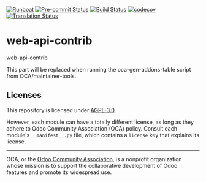 
[![Runboat](https://img.shields.io/badge/runboat-Try%20me-875A7B.png)](https://runboat.odoo-community.org/builds?repo=OCA/web-api-contrib&target_branch=18.0)
[![Pre-commit Status](https://github.com/OCA/web-api-contrib/actions/workflows/pre-commit.yml/badge.svg?branch=18.0)](https://github.com/OCA/web-api-contrib/actions/workflows/pre-commit.yml?query=branch%3A18.0)
[![Build Status](https://github.com/OCA/web-api-contrib/actions/workflows/test.yml/badge.svg?branch=18.0)](https://github.com/OCA/web-api-contrib/actions/workflows/test.yml?query=branch%3A18.0)
[![codecov](https://codecov.io/gh/OCA/web-api-contrib/branch/18.0/graph/badge.svg)](https://codecov.io/gh/OCA/web-api-contrib)
[![Translation Status](https://translation.odoo-community.org/widgets/web-api-contrib-18-0/-/svg-badge.svg)](https://translation.odoo-community.org/engage/web-api-contrib-18-0/?utm_source=widget)

<!-- /!\ do not modify above this line -->

# web-api-contrib

web-api-contrib

<!-- /!\ do not modify below this line -->

<!-- prettier-ignore-start -->

[//]: # (addons)

This part will be replaced when running the oca-gen-addons-table script from OCA/maintainer-tools.

[//]: # (end addons)

<!-- prettier-ignore-end -->

## Licenses

This repository is licensed under [AGPL-3.0](LICENSE).

However, each module can have a totally different license, as long as they adhere to Odoo Community Association (OCA)
policy. Consult each module's `__manifest__.py` file, which contains a `license` key
that explains its license.

----
OCA, or the [Odoo Community Association](http://odoo-community.org/), is a nonprofit
organization whose mission is to support the collaborative development of Odoo features
and promote its widespread use.
